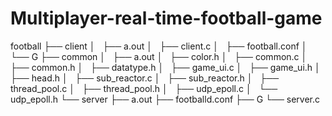 # Multiplayer-real-time-football-game
football
├── client
│   ├── a.out
│   ├── client.c
│   ├── football.conf
│   └── G
├── common
│   ├── a.out
│   ├── color.h
│   ├── common.c
│   ├── common.h
│   ├── datatype.h
│   ├── game_ui.c
│   ├── game_ui.h
│   ├── head.h
│   ├── sub_reactor.c
│   ├── sub_reactor.h
│   ├── thread_pool.c
│   ├── thread_pool.h
│   ├── udp_epoll.c
│   └── udp_epoll.h
└── server
    ├── a.out
    ├── footballd.conf
    ├── G
    └── server.c
